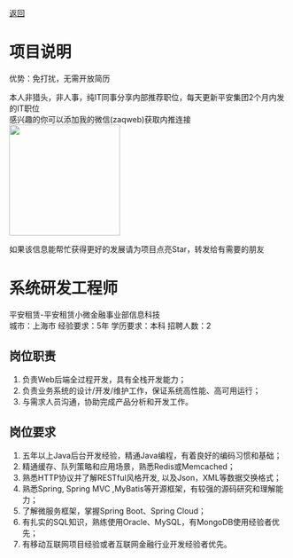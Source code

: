[返回](../)

# 项目说明

优势：免打扰，无需开放简历

本人非猎头，非人事，纯IT同事分享内部推荐职位，每天更新平安集团2个月内发的IT职位  
感兴趣的你可以添加我的微信(zaqweb)获取内推连接  
<img src="https://github.com/zaqweb/PA-IT-JOBS/blob/master/WechatICode.jpeg"  height="200" width="200">

如果该信息能帮忙获得更好的发展请为项目点亮Star，转发给有需要的朋友

# 系统研发工程师
平安租赁-平安租赁小微金融事业部信息科技  
城市：上海市 经验要求：5年 学历要求：本科  招聘人数：2

## 岗位职责
1. 负责Web后端全过程开发，具有全栈开发能力；
2. 负责业务系统的设计/开发/维护工作，保证系统高性能、高可用运行；
3. 与需求人员沟通，协助完成产品分析和开发工作。

## 岗位要求
1. 五年以上Java后台开发经验，精通Java编程，有着良好的编码习惯和基础；
2. 精通缓存、队列策略和应用场景，熟悉Redis或Memcached；
3. 熟悉HTTP协议并了解RESTful风格开发, 以及Json，XML等数据交换格式；
4. 熟悉Spring, Spring MVC ,MyBatis等开源框架，有较强的源码研究和理解能力；
5. 了解微服务框架，掌握Spring Boot、Spring Cloud；
6. 有扎实的SQL知识，熟练使用Oracle、MySQL，有MongoDB使用经验者优先；
7. 有移动互联网项目经验或者互联网金融行业开发经验者优先。




